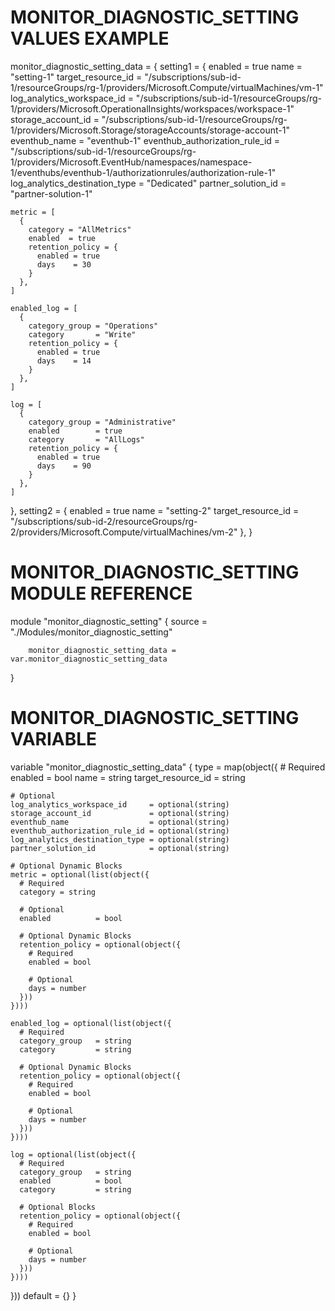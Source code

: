 # MONITOR_DIAGNOSTIC_SETTING VALUES EXAMPLE
monitor_diagnostic_setting_data = {
  setting1 = {
    enabled              = true
    name                 = "setting-1"
    target_resource_id   = "/subscriptions/sub-id-1/resourceGroups/rg-1/providers/Microsoft.Compute/virtualMachines/vm-1"
    log_analytics_workspace_id     = "/subscriptions/sub-id-1/resourceGroups/rg-1/providers/Microsoft.OperationalInsights/workspaces/workspace-1"
    storage_account_id             = "/subscriptions/sub-id-1/resourceGroups/rg-1/providers/Microsoft.Storage/storageAccounts/storage-account-1"
    eventhub_name                  = "eventhub-1"
    eventhub_authorization_rule_id = "/subscriptions/sub-id-1/resourceGroups/rg-1/providers/Microsoft.EventHub/namespaces/namespace-1/eventhubs/eventhub-1/authorizationrules/authorization-rule-1"
    log_analytics_destination_type = "Dedicated"
    partner_solution_id            = "partner-solution-1"
    
    metric = [
      {
        category = "AllMetrics"
        enabled  = true
        retention_policy = {
          enabled = true
          days    = 30
        }
      },
    ]

    enabled_log = [
      {
        category_group = "Operations"
        category       = "Write"
        retention_policy = {
          enabled = true
          days    = 14
        }
      },
    ]

    log = [
      {
        category_group = "Administrative"
        enabled        = true
        category       = "AllLogs"
        retention_policy = {
          enabled = true
          days    = 90
        }
      },
    ]
  },
  setting2 = {
    enabled              = true
    name                 = "setting-2"
    target_resource_id   = "/subscriptions/sub-id-2/resourceGroups/rg-2/providers/Microsoft.Compute/virtualMachines/vm-2"
  },
}

# MONITOR_DIAGNOSTIC_SETTING MODULE REFERENCE
module "monitor_diagnostic_setting" {
        source = "./Modules/monitor_diagnostic_setting"

        monitor_diagnostic_setting_data = var.monitor_diagnostic_setting_data
}

# MONITOR_DIAGNOSTIC_SETTING VARIABLE
variable "monitor_diagnostic_setting_data" {
  type = map(object({
    # Required
    enabled              = bool
    name                 = string
    target_resource_id   = string

    # Optional
    log_analytics_workspace_id     = optional(string)
    storage_account_id             = optional(string)
    eventhub_name                  = optional(string)
    eventhub_authorization_rule_id = optional(string)
    log_analytics_destination_type = optional(string)
    partner_solution_id            = optional(string)

    # Optional Dynamic Blocks
    metric = optional(list(object({
      # Required
      category = string

      # Optional
      enabled          = bool

      # Optional Dynamic Blocks
      retention_policy = optional(object({
        # Required
        enabled = bool

        # Optional
        days = number
      }))
    })))

    enabled_log = optional(list(object({
      # Required
      category_group   = string
      category         = string

      # Optional Dynamic Blocks
      retention_policy = optional(object({
        # Required
        enabled = bool

        # Optional
        days = number
      }))
    })))

    log = optional(list(object({
      # Required
      category_group   = string
      enabled          = bool
      category         = string

      # Optional Blocks
      retention_policy = optional(object({
        # Required
        enabled = bool

        # Optional
        days = number
      }))
    })))
  }))
  default = {}
}
